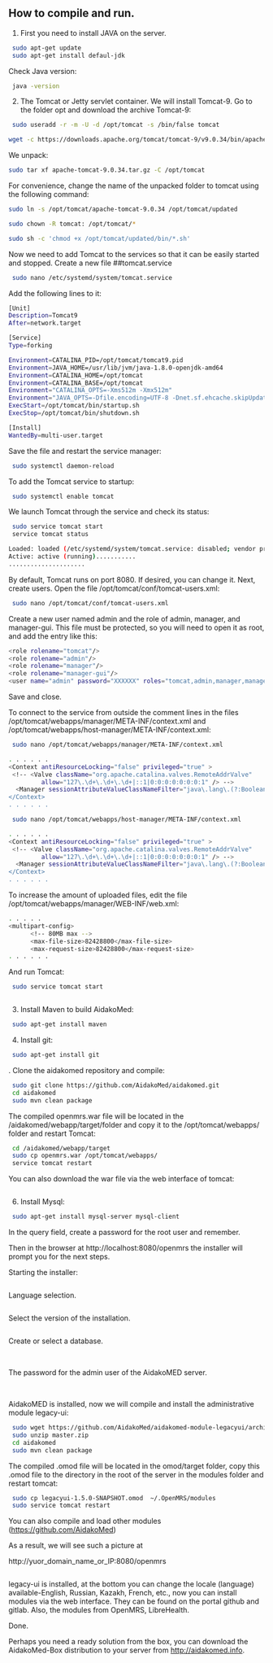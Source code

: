 
## How to compile and run.
1. First you need to install JAVA on the server.
```bash
 sudo apt-get update
 sudo apt-get install defaul-jdk
```
Check Java version:
```bash
 java -version
```
2. The Tomcat or Jetty servlet container. We will install Tomcat-9. Go to the folder opt and download the archive Tomcat-9:
```bash
 sudo useradd -r -m -U -d /opt/tomcat -s /bin/false tomcat
```
   
```bash
wget -c https://downloads.apache.org/tomcat/tomcat-9/v9.0.34/bin/apache-tomcat-9.0.34.tar.gz
```
We unpack:
```bash
sudo tar xf apache-tomcat-9.0.34.tar.gz -C /opt/tomcat
```
For convenience, change the name of the unpacked folder to tomcat using the following command:
```bash
sudo ln -s /opt/tomcat/apache-tomcat-9.0.34 /opt/tomcat/updated
```
```bash
sudo chown -R tomcat: /opt/tomcat/*
```
```bash
sudo sh -c 'chmod +x /opt/tomcat/updated/bin/*.sh'
```
Now we need to add Tomcat to the services so that it can be easily started and stopped.
Create a new file ##tomcat.service
```bash
 sudo nano /etc/systemd/system/tomcat.service
```
Add the following lines to it:
```bash
[Unit]
Description=Tomcat9
After=network.target

[Service]
Type=forking

Environment=CATALINA_PID=/opt/tomcat/tomcat9.pid
Environment=JAVA_HOME=/usr/lib/jvm/java-1.8.0-openjdk-amd64
Environment=CATALINA_HOME=/opt/tomcat
Environment=CATALINA_BASE=/opt/tomcat
Environment="CATALINA_OPTS=-Xms512m -Xmx512m"
Environment="JAVA_OPTS=-Dfile.encoding=UTF-8 -Dnet.sf.ehcache.skipUpdateCheck=true -XX:+UseConcMarkSweepGC -XX:+CMSClassUnloadingEnabled -XX:+UseParNewGC"
ExecStart=/opt/tomcat/bin/startup.sh
ExecStop=/opt/tomcat/bin/shutdown.sh

[Install]
WantedBy=multi-user.target
```
Save the file and restart the service manager:
```bash
 sudo systemctl daemon-reload
```
To add the Tomcat service to startup:
```bash
 sudo systemctl enable tomcat
```
We launch Tomcat through the service and check its status:
```bash
 sudo service tomcat start
 service tomcat status

Loaded: loaded (/etc/systemd/system/tomcat.service: disabled; vendor preset: enabled)
Active: active (running)...........
.....................
```
By default, Tomcat runs on port 8080. If desired, you can change it. Next, create users.
Open the file /opt/tomcat/conf/tomcat-users.xml:
```bash
 sudo nano /opt/tomcat/conf/tomcat-users.xml
```
Create a new user named admin and the role of admin, manager, and manager-gui. This file must be protected, so you will need to open it as root, and add the entry like this:
```bash
<role rolename="tomcat"/>                                                    
<role rolename="admin"/>                                                     
<role rolename="manager"/>                                                   
<role rolename="manager-gui"/>
<user name="admin" password="XXXXXX" roles="tomcat,admin,manager,manager-gui"/>
```
Save and close.

To connect to the service from outside the comment lines in the files /opt/tomcat/webapps/manager/META-INF/context.xml and /opt/tomcat/webapps/host-manager/META-INF/context.xml:
```bash
 sudo nano /opt/tomcat/webapps/manager/META-INF/context.xml
```
```bash
. . . . . . 
<Context antiResourceLocking="false" privileged="true" >
 <!-- <Valve className="org.apache.catalina.valves.RemoteAddrValve"
         allow="127\.\d+\.\d+\.\d+|::1|0:0:0:0:0:0:0:1" /> -->
  <Manager sessionAttributeValueClassNameFilter="java\.lang\.(?:Boolean|Integer$
</Context>
. . . . . .
```
```bash
 sudo nano /opt/tomcat/webapps/host-manager/META-INF/context.xml
```
```bash
. . . . . .
<Context antiResourceLocking="false" privileged="true" >
 <!-- <Valve className="org.apache.catalina.valves.RemoteAddrValve"
         allow="127\.\d+\.\d+\.\d+|::1|0:0:0:0:0:0:0:1" /> -->
  <Manager sessionAttributeValueClassNameFilter="java\.lang\.(?:Boolean|Integer$
</Context>
. . . . . . 
```
To increase the amount of uploaded files, edit the file /opt/tomcat/webapps/manager/WEB-INF/web.xml:
```bash
. . . . .
<multipart-config>
      <!-- 80MB max -->
      <max-file-size>82428800</max-file-size>
      <max-request-size>82428800</max-request-size>
. . . . . .
```
And run Tomcat:
```bash
 sudo service tomcat start
```
<img class="img-responsive" src="http://aidakomed.info/wp-content/uploads/2018/08/Screenshot_2018-08-07-Apache-Tomcat-9-0-10-768x491.png" alt="">

3. Install Maven to build AidakoMed:

```bash
 sudo apt-get install maven
```
4. Install git:
```bash
 sudo apt-get install git
```
. Clone the aidakomed repository and compile:

```bash
 sudo git clone https://github.com/AidakoMed/aidakomed.git
 cd aidakomed
 sudo mvn clean package
```
The compiled openmrs.war file will be located in the /aidakomed/webapp/target/folder and copy it to the /opt/tomcat/webapps/ folder and restart Tomcat:

```bash
 cd /aidakomed/webapp/target
 sudo cp openmrs.war /opt/tomcat/webapps/
 service tomcat restart
```
You can also download the war file via the web interface of tomcat:

<img class="img-responsive" src="http://aidakomed.info/wp-content/uploads/2018/08/Screenshot_2018-08-07-manager-768x491.png" alt="">

6. Install Mysql:

```bash
 sudo apt-get install mysql-server mysql-client
```
In the query field, create a password for the root user and remember.

Then in the browser at http://localhost:8080/openmrs the installer will prompt you for the next steps.

Starting the installer:

<img class="img-responsive" src="http://aidakomed.info/wp-content/uploads/2018/08/Screenshot_2018-08-03-Screenshot-768x491.png" alt="">

Language selection.

<img class="img-responsive" src="http://aidakomed.info/wp-content/uploads/2018/08/Screenshot_2018-08-03-Screenshot1-768x491.png" alt="">

Select the version of the installation.

<img class="img-responsive" src="http://aidakomed.info/wp-content/uploads/2018/08/Screenshot_2018-08-03-Screenshot2-768x491.png" alt="">

Create or select a database.

<img class="img-responsive" src="http://aidakomed.info/wp-content/uploads/2018/08/Screenshot_2018-08-03-Screenshot3-768x491.png" alt="">

<img class="img-responsive" src="http://aidakomed.info/wp-content/uploads/2018/08/Screenshot_2018-08-03-Screenshot7-768x491.png" alt="">

<img class="img-responsive" src="http://aidakomed.info/wp-content/uploads/2018/08/Screenshot_2018-08-03-Screenshot8-768x491.png" alt="">

The password for the admin user of the AidakoMED server.

<img class="img-responsive" src="http://aidakomed.info/wp-content/uploads/2018/08/Screenshot_2018-08-03-Screenshot9-768x491.png" alt="">

<img class="img-responsive" src="http://aidakomed.info/wp-content/uploads/2018/08/Screenshot_2018-08-03-AidakoMed-768x491.png" alt="">

AidakoMED is installed, now we will compile and install the administrative module legacy-ui:

```bash
 sudo wget https://github.com/AidakoMed/aidakomed-module-legacyui/archive/master.zip
 sudo unzip master.zip
 cd aidakomed
 sudo mvn clean package
```
The compiled .omod file will be located in the omod/target folder, copy this .omod file to the directory in the root of the server in the modules folder and restart tomcat:

```bash
 sudo cp legacyui-1.5.0-SNAPSHOT.omod  ~/.OpenMRS/modules
 sudo service tomcat restart
```

You can also compile and load other modules (https://github.com/AidakoMed)

As a result, we will see such a picture at

http://yuor_domain_name_or_IP:8080/openmrs 

<img class="img-responsive" src="http://aidakomed.info/wp-content/uploads/2018/08/Screenshot_2018-08-04-%D0%90%D0%B4%D0%BC%D0%B8%D0%BD%D0%B8%D1%81%D1%82%D1%80%D0%B0%D1%86%D0%B8%D1%8F-768x491.png" alt="">

legacy-ui is installed, at the bottom you can change the locale (language) available-English, Russian, Kazakh, French, etc., now you can install modules via the web interface. They can be found on the portal github and gitlab. Also, the modules from OpenMRS, LibreHealth.

Done.

Perhaps you need a ready solution from the box, you can download the AidakoMed-Box distribution to your server from http://aidakomed.info.



<img class="img-responsive" src="http://aidakomed.info/wp-content/uploads/2018/11/aidakomed-mrs.png" alt="">
